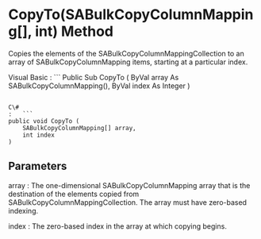 <!-- loio3c0e4e636c5f1014b5a4e6defb984fff -->

# CopyTo\(SABulkCopyColumnMapping\[\], int\) Method

Copies the elements of the SABulkCopyColumnMappingCollection to an array of SABulkCopyColumnMapping items, starting at a particular index.



Visual Basic
:   ```
Public Sub CopyTo (
    ByVal array As SABulkCopyColumnMapping(),
    ByVal index As Integer
)
```

C\#
:   ```
public void CopyTo (
    SABulkCopyColumnMapping[] array,
    int index
)
```



## Parameters

array
:   The one-dimensional SABulkCopyColumnMapping array that is the destination of the elements copied from SABulkCopyColumnMappingCollection. The array must have zero-based indexing.

index
:   The zero-based index in the array at which copying begins.

